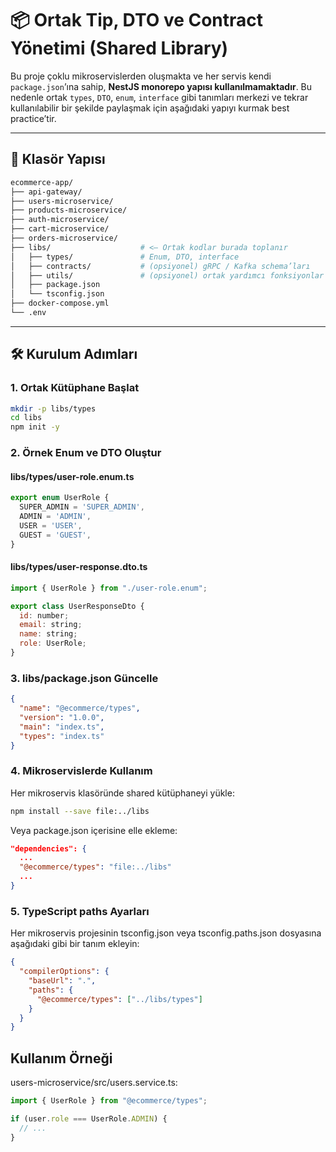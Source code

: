 # 📦 Ortak Tip, DTO ve Contract Yönetimi (Shared Library)

Bu proje çoklu mikroservislerden oluşmakta ve her servis kendi `package.json`’ına sahip, **NestJS monorepo yapısı kullanılmamaktadır**. Bu nedenle ortak `types`, `DTO`, `enum`, `interface` gibi tanımları merkezi ve tekrar kullanılabilir bir şekilde paylaşmak için aşağıdaki yapıyı kurmak best practice’tir.

---

## 📁 Klasör Yapısı

```bash
ecommerce-app/
├── api-gateway/
├── users-microservice/
├── products-microservice/
├── auth-microservice/
├── cart-microservice/
├── orders-microservice/
├── libs/                    # <– Ortak kodlar burada toplanır
│   ├── types/               # Enum, DTO, interface
│   ├── contracts/           # (opsiyonel) gRPC / Kafka schema’ları
│   ├── utils/               # (opsiyonel) ortak yardımcı fonksiyonlar
│   ├── package.json
│   └── tsconfig.json
├── docker-compose.yml
└── .env
```

---

## 🛠️ Kurulum Adımları

### 1. Ortak Kütüphane Başlat

```bash
mkdir -p libs/types
cd libs
npm init -y
```

### 2. Örnek Enum ve DTO Oluştur

#### libs/types/user-role.enum.ts

```js
export enum UserRole {
  SUPER_ADMIN = 'SUPER_ADMIN',
  ADMIN = 'ADMIN',
  USER = 'USER',
  GUEST = 'GUEST',
}
```

#### libs/types/user-response.dto.ts

```js
import { UserRole } from "./user-role.enum";

export class UserResponseDto {
  id: number;
  email: string;
  name: string;
  role: UserRole;
}
```

### 3. libs/package.json Güncelle

```json
{
  "name": "@ecommerce/types",
  "version": "1.0.0",
  "main": "index.ts",
  "types": "index.ts"
}
```

### 4. Mikroservislerde Kullanım

Her mikroservis klasöründe shared kütüphaneyi yükle:

```bash
npm install --save file:../libs
```

Veya package.json içerisine elle ekleme:

```json
"dependencies": {
  ...
  "@ecommerce/types": "file:../libs"
  ...
}
```

### 5. TypeScript paths Ayarları

Her mikroservis projesinin tsconfig.json veya tsconfig.paths.json dosyasına aşağıdaki gibi bir tanım ekleyin:

```json
{
  "compilerOptions": {
    "baseUrl": ".",
    "paths": {
      "@ecommerce/types": ["../libs/types"]
    }
  }
}
```

## Kullanım Örneği

users-microservice/src/users.service.ts:

```ts
import { UserRole } from "@ecommerce/types";

if (user.role === UserRole.ADMIN) {
  // ...
}
```
